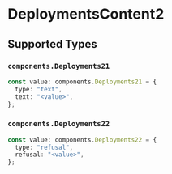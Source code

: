 # DeploymentsContent2


## Supported Types

### `components.Deployments21`

```typescript
const value: components.Deployments21 = {
  type: "text",
  text: "<value>",
};
```

### `components.Deployments22`

```typescript
const value: components.Deployments22 = {
  type: "refusal",
  refusal: "<value>",
};
```


